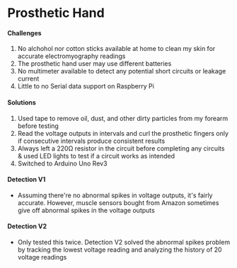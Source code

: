 # Prosthetic Hand

#### Challenges
1. No alchohol nor cotton sticks available at home to clean my skin for accurate electromyography readings
2. The prosthetic hand user may use different batteries
3. No multimeter available to detect any potential short circuits or leakage current
4. Little to no Serial data support on Raspberry Pi

#### Solutions
1. Used tape to remove oil, dust, and other dirty particles from my forearm before testing
2. Read the voltage outputs in intervals and curl the prosthetic fingers only if consecutive intervals produce consistent results
3. Always left a 220Ω resistor in the circuit before completing any circuits & used LED lights to test if a circuit works as intended
4. Switched to Arduino Uno Rev3

#### Detection V1
- Assuming there're no abnormal spikes in voltage outputs, it's fairly accurate. However, muscle sensors bought from Amazon sometimes give off abnormal spikes in the voltage outputs

#### Detection V2
- Only tested this twice. Detection V2 solved the abnormal spikes problem by tracking the lowest voltage reading and analyzing the history of 20 voltage readings
